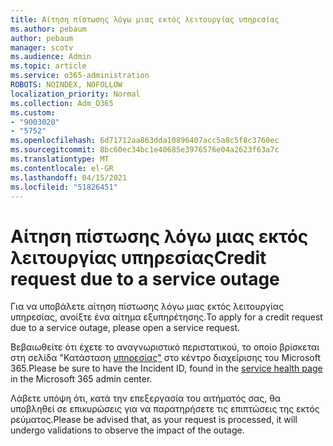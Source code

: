 ```yaml
---
title: Αίτηση πίστωσης λόγω μιας εκτός λειτουργίας υπηρεσίας
ms.author: pebaum
author: pebaum
manager: scotv
ms.audience: Admin
ms.topic: article
ms.service: o365-administration
ROBOTS: NOINDEX, NOFOLLOW
localization_priority: Normal
ms.collection: Adm_O365
ms.custom:
- "9003020"
- "5752"
ms.openlocfilehash: 6d71712aa863dda10896407acc5a8c5f8c3760ec
ms.sourcegitcommit: 8bc60ec34bc1e40685e3976576e04a2623f63a7c
ms.translationtype: MT
ms.contentlocale: el-GR
ms.lasthandoff: 04/15/2021
ms.locfileid: "51826451"
---
```

# <a name="credit-request-due-to-a-service-outage"></a><span data-ttu-id="3669f-102">Αίτηση πίστωσης λόγω μιας εκτός λειτουργίας υπηρεσίας</span><span class="sxs-lookup"><span data-stu-id="3669f-102">Credit request due to a service outage</span></span>

<span data-ttu-id="3669f-103">Για να υποβάλετε αίτηση πίστωσης λόγω μιας εκτός λειτουργίας υπηρεσίας, ανοίξτε ένα αίτημα εξυπηρέτησης.</span><span class="sxs-lookup"><span data-stu-id="3669f-103">To apply for a credit request due to a service outage, please open a service request.</span></span>

<span data-ttu-id="3669f-104">Βεβαιωθείτε ότι έχετε το αναγνωριστικό περιστατικού, το οποίο βρίσκεται στη σελίδα "Κατάσταση [υπηρεσίας"](https://docs.microsoft.com/office365/enterprise/view-service-health) στο κέντρο διαχείρισης του Microsoft 365.</span><span class="sxs-lookup"><span data-stu-id="3669f-104">Please be sure to have the Incident ID, found in the [service health page](https://docs.microsoft.com/office365/enterprise/view-service-health) in the Microsoft 365 admin center.</span></span>

<span data-ttu-id="3669f-105">Λάβετε υπόψη ότι, κατά την επεξεργασία του αιτήματός σας, θα υποβληθεί σε επικυρώσεις για να παρατηρήσετε τις επιπτώσεις της εκτός ρεύματος.</span><span class="sxs-lookup"><span data-stu-id="3669f-105">Please be advised that, as your request is processed, it will undergo validations to observe the impact of the outage.</span></span>
